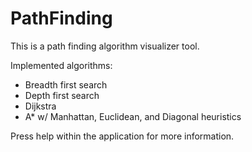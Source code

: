 # PathFinding

This is a path finding algorithm visualizer tool. 

Implemented algorithms:
- Breadth first search
- Depth first search
- Dijkstra
- A* w/ Manhattan, Euclidean, and Diagonal heuristics

Press help within the application for more information.
